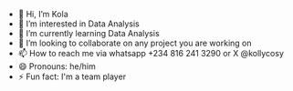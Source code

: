 - 👋 Hi, I’m Kola
- 👀 I’m interested in Data Analysis
- 🌱 I’m currently learning Data Analysis
- 💞️ I’m looking to collaborate on any project you are working on
- 📫 How to reach me via whatsapp +234 816 241 3290 or X @kollycosy
- 😄 Pronouns: he/him
- ⚡ Fun fact:  I'm a team player

<!---
Kolly89/Kolly89 is a ✨ special ✨ repository because its `README.md` (this file) appears on your GitHub profile.
You can click the Preview link to take a look at your changes.
--->
